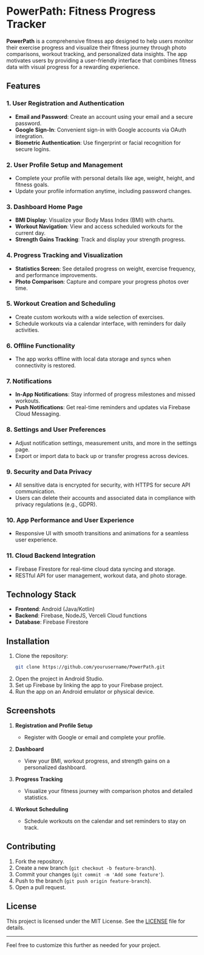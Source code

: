 
# PowerPath: Fitness Progress Tracker

**PowerPath** is a comprehensive fitness app designed to help users monitor their exercise progress and visualize their fitness journey through photo comparisons, workout tracking, and personalized data insights. The app motivates users by providing a user-friendly interface that combines fitness data with visual progress for a rewarding experience.

## Features

### 1. User Registration and Authentication
- **Email and Password**: Create an account using your email and a secure password.
- **Google Sign-In**: Convenient sign-in with Google accounts via OAuth integration.
- **Biometric Authentication**: Use fingerprint or facial recognition for secure logins.

### 2. User Profile Setup and Management
- Complete your profile with personal details like age, weight, height, and fitness goals.
- Update your profile information anytime, including password changes.

### 3. Dashboard Home Page
- **BMI Display**: Visualize your Body Mass Index (BMI) with charts.
- **Workout Navigation**: View and access scheduled workouts for the current day.
- **Strength Gains Tracking**: Track and display your strength progress.

### 4. Progress Tracking and Visualization
- **Statistics Screen**: See detailed progress on weight, exercise frequency, and performance improvements.
- **Photo Comparison**: Capture and compare your progress photos over time.

### 5. Workout Creation and Scheduling
- Create custom workouts with a wide selection of exercises.
- Schedule workouts via a calendar interface, with reminders for daily activities.

### 6. Offline Functionality
- The app works offline with local data storage and syncs when connectivity is restored.

### 7. Notifications
- **In-App Notifications**: Stay informed of progress milestones and missed workouts.
- **Push Notifications**: Get real-time reminders and updates via Firebase Cloud Messaging.

### 8. Settings and User Preferences
- Adjust notification settings, measurement units, and more in the settings page.
- Export or import data to back up or transfer progress across devices.

### 9. Security and Data Privacy
- All sensitive data is encrypted for security, with HTTPS for secure API communication.
- Users can delete their accounts and associated data in compliance with privacy regulations (e.g., GDPR).

### 10. App Performance and User Experience
- Responsive UI with smooth transitions and animations for a seamless user experience.

### 11. Cloud Backend Integration
- Firebase Firestore for real-time cloud data syncing and storage.
- RESTful API for user management, workout data, and photo storage.

## Technology Stack
- **Frontend**: Android (Java/Kotlin)
- **Backend**: Firebase, NodeJS, Verceli Cloud functions
- **Database**: Firebase Firestore

## Installation
1. Clone the repository:
   ```bash
   git clone https://github.com/yourusername/PowerPath.git
   ```
2. Open the project in Android Studio.
3. Set up Firebase by linking the app to your Firebase project.
4. Run the app on an Android emulator or physical device.

## Screenshots
1. **Registration and Profile Setup**
   - Register with Google or email and complete your profile.
   
2. **Dashboard**
   - View your BMI, workout progress, and strength gains on a personalized dashboard.

3. **Progress Tracking**
   - Visualize your fitness journey with comparison photos and detailed statistics.

4. **Workout Scheduling**
   - Schedule workouts on the calendar and set reminders to stay on track.

## Contributing
1. Fork the repository.
2. Create a new branch (`git checkout -b feature-branch`).
3. Commit your changes (`git commit -m 'Add some feature'`).
4. Push to the branch (`git push origin feature-branch`).
5. Open a pull request.

## License
This project is licensed under the MIT License. See the [LICENSE](LICENSE) file for details.

---

Feel free to customize this further as needed for your project.
